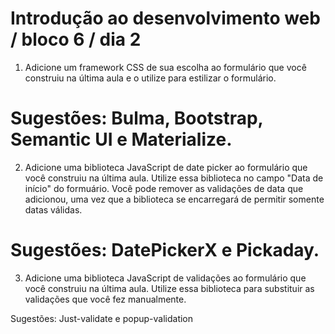 # Introdução ao desenvolvimento web / bloco 6 / dia 2

1. Adicione um framework CSS de sua escolha ao formulário que você construiu na última aula e o utilize para estilizar o formulário.

# Sugestões: Bulma, Bootstrap, Semantic UI e Materialize.

2. Adicione uma biblioteca JavaScript de date picker ao formulário que você construiu na última aula. Utilize essa biblioteca no campo "Data de início" do formuário. Você pode remover as validações de data que adicionou, uma vez que a biblioteca se encarregará de permitir somente datas válidas.

# Sugestões: DatePickerX e Pickaday.

3. Adicione uma biblioteca JavaScript de validações ao formulário que você construiu na última aula. Utilize essa biblioteca para substituir as validações que você fez manualmente.

Sugestões: Just-validate e popup-validation